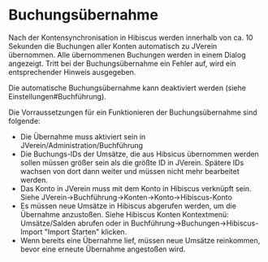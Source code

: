 # Buchungsübernahme

Nach der Kontensynchronisation in Hibiscus werden innerhalb von ca. 10 Sekunden die Buchungen aller Konten automatisch zu JVerein übernommen. Alle übernommenen Buchungen werden in einem Dialog angezeigt. Tritt bei der Buchungsübernahme ein Fehler auf, wird ein entsprechender Hinweis ausgegeben.

Die automatische Buchungsübernahme kann deaktiviert werden \(siehe Einstellungen\#Buchführung\).

Die Vorraussetzungen für ein Funktionieren der Buchungsübernahme sind folgende: 
* Die Übernahme muss aktiviert sein in JVerein/Administration/Buchführung
* Die Buchungs-IDs der Umsätze, die aus Hibsicus übernommen werden sollen müssen größer sein als die größte ID in JVerein. Spätere IDs wachsen von dort dann weiter und müssen nicht mehr bearbeitet werden.
* Das Konto in JVerein muss mit dem Konto in Hibiscus verknüpft sein. Siehe JVerein->Buchführung->Konten->Konto->Hibiscus-Konto
* Es müssen neue Umsätze in Hibiscus abgerufen werden, um die Übernahme anzustoßen. Siehe Hibiscus Konten Kontextmenü: Umsätze/Salden abrufen oder in Buchführung->Buchungen->Hibiscus-Import "Import Starten" klicken.
* Wenn bereits eine Übernahme lief, müssen neue Umsätze reinkommen, bevor eine erneute Übernahme angestoßen wird.
